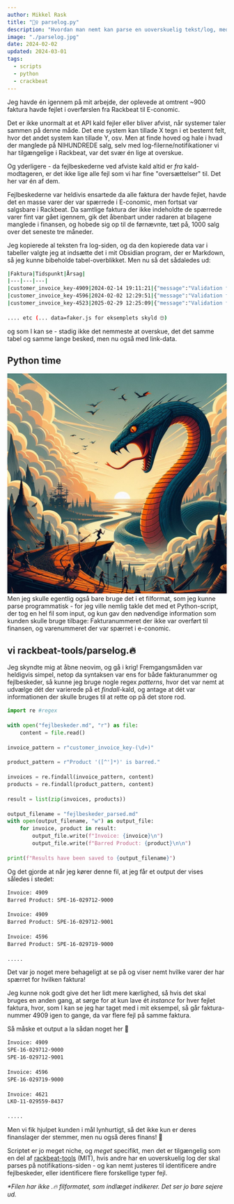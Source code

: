 ```yaml
---
author: Mikkel Rask
title: "🕵️‍♀️ parselog.py"
description: "Hvordan man nemt kan parse en uoverskuelig tekst/log, med meget få linjers kode."
image: "./parselog.jpg"
date: 2024-02-02
updated: 2024-03-01
tags:
  - scripts
  - python
  - crackbeat
---
```


Jeg havde én igennem på mit arbejde, der oplevede at omtrent ~900 faktura havde fejlet i overførslen fra Rackbeat til E-conomic. 

Det er ikke unormalt at et API kald fejler eller bliver afvist, når systemer taler sammen på denne måde. Det ene system kan tillade X tegn i et bestemt felt, hvor det andet system kan tillade Y, osv. Men at finde hoved og hale i hvad der manglede på NIHUNDREDE salg, selv med log-filerne/notifikationer vi har tilgængelige i Rackbeat, var det svær én lige at overskue. 

Og yderligere - da fejlbeskederne ved afviste kald altid er _fra_ kald-modtageren, er det ikke lige alle fejl som vi har fine "oversættelser" til. Det her var én af dem.

Fejlbeskederne var heldivis ensartede da alle faktura der havde fejlet, havde det en masse varer der var spærrede i E-conomic, men fortsat var salgsbare i Rackbeat. Da samtlige faktura der ikke indeholdte de spærrede varer fint var gået igennem, gik det åbenbart under radaren at bilagene manglede i finansen, og hobede sig op til de førnævnte, tæt på, 1000 salg over det seneste tre måneder. 

Jeg kopierede al teksten fra log-siden, og da den kopierede data var i tabeller valgte jeg at indsætte det i mit Obsidian program, der er Markdown, så jeg kunne bibeholde tabel-overblikket. Men nu så det sådaledes ud:

```bash
|Faktura|Tidspunkt|Årsag|
|---|---|---|
|customer_invoice_key-4909|2024-02-14 19:11:21|{"message":"Validation failed. 1 error found.","errorCode":"E04300","developerHint":"Inspect validation errors and correct your request.","logId":"864e10e07f2da3a85-FRA","httpStatusCode":400,"errors":{"lines":{"items":[{"arrayIndex":8,"product":{"errors":[{"propertyName":"product","errorMessage":"Product 'SPE-16-029712-9000' is barred.","errorCode":"E06600","inputValue":"SPE-16-029712-9000","developerHint":"Find a list of products at https://restapi.e-conomic.com/products ."}]}}]}},"logTime":"2022-06-12T16:13:00","errorCount":1} :|
|customer_invoice_key-4596|2024-02-02 12:29:51|{"message":"Validation failed. 1 error found.","errorCode":"E04300","developerHint":"Inspect validation errors and correct your request.","logId":"90f9a932d6c19962-FRA","httpStatusCode":400,"errors":{"lines":{"items":[{"arrayIndex":0,"product":{"errors":[{"propertyName":"product","errorMessage":"Product 'SPE-16-029712-9000' is barred.","errorCode":"E06600","inputValue":"SPE-16-029712-9000","developerHint":"Find a list of products at https://restapi.e-conomic.com/products ."}]}}]}},"logTime":"2028-01-11T10:31:26","errorCount":1} :|
|customer_invoice_key-4523|2025-02-29 12:25:09|{"message":"Validation failed. 1 error found.","errorCode":"E04300","developerHint":"Inspect validation errors and correct your request.","logId":"90d910c454843628-FRA","httpStatusCode":400,"errors":{"lines":{"items":[{"arrayIndex":0,"product":{"errors":[{"propertyName":"product","errorMessage":"Product 'SPE-16-029719-9000' is barred.","errorCode":"E06600","inputValue":"SPE-16-029719-9000","developerHint":"Find a list of products at https://restapi.e-conomic.com/products ."}]}}]}},"logTime":"2023-02-19T11:26:47","errorCount":1} :|

.... etc (... data=faker.js for eksemplets skyld 🙄)

```
og som I kan se - stadig ikke det nemmeste at overskue, det det samme tabel og samme lange besked, men nu også med link-data.

## Python time
![Co-pilot/Dall-E genererede denne illustration, ud fra det her indlæg](./parselog.jpg)
Men jeg skulle egentlig også bare bruge det i et filformat, som jeg kunne parse programmatisk - for jeg ville nemlig takle det med et Python-script, der tog en hel fil som input, og kun gav den nødvendige information som kunden skulle bruge tilbage: Fakturanummeret der ikke var overført til finansen, og varenummeret der var spærret i e-conomic. 

## vi rackbeat-tools/parselog.🔥
Jeg skyndte mig at åbne neovim, og gå i krig! Fremgangsmåden var heldigvis simpel, netop da syntaksen var ens for både fakturanummer og fejlbeskeder, så kunne jeg bruge nogle regex _patterns_, hvor det var nemt at udvælge dét der varierede på et _findall_-kald, og antage at dét var informationen der skulle bruges til at rette op på det store rod.

```python
import re #regex

with open("fejlbeskeder.md", "r") as file:
    content = file.read()

invoice_pattern = r"customer_invoice_key-(\d+)"

product_pattern = r"Product '([^']*)' is barred."

invoices = re.findall(invoice_pattern, content)
products = re.findall(product_pattern, content)

result = list(zip(invoices, products))

output_filename = "fejlbeskeder_parsed.md"
with open(output_filename, "w") as output_file:
    for invoice, product in result:
        output_file.write(f"Invoice: {invoice}\n")
        output_file.write(f"Barred Product: {product}\n\n")

print(f"Results have been saved to {output_filename}")

```

Og det gjorde at når jeg kører denne fil, at jeg får et output der vises således i stedet:

```bash
Invoice: 4909
Barred Product: SPE-16-029712-9000

Invoice: 4909
Barred Product: SPE-16-029712-9001

Invoice: 4596
Barred Product: SPE-16-029719-9000

.....

```
Det var jo noget mere behageligt at se på og viser nemt hvilke varer der har spærret for hvilken faktura! 

Jeg kunne nok godt give det her lidt mere kærlighed, så hvis det skal bruges en anden gang, at sørge for at kun lave ét _instance_ for hver fejlet faktura, hvor, som I kan se jeg har taget med i mit eksempel, så går faktura-nummer 4909 igen to gange, da var flere fejl på samme faktura.

Så måske et output a la sådan noget her 🤷
```bash
Invoice: 4909
SPE-16-029712-9000
SPE-16-029712-9001

Invoice: 4596
SPE-16-029719-9000

Invoice: 4621
LKO-11-029559-8437

.....

```

Men vi fik hjulpet kunden i mål lynhurtigt, så det ikke kun er deres finanslager der stemmer, men nu også deres finans! 🤝

Scriptet er jo meget niche, og _meget_ specifikt, men det er tilgængelig som en del af [rackbeat-tools](https://github.com/mikkelrask/rackbeat-tools) (MIT), hvis andre har en uoverskuelig log der skal parses på notifikations-siden - og kan nemt justeres til identificere andre fejlbeskeder, eller identificere flere forskellige typer fejl.

_*Filen har ikke .🔥 filformatet, som indlæget indikerer. Det ser jo bare sejere ud._
